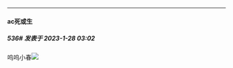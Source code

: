 

*****

####  ac死或生  
##### 536#       发表于 2023-1-28 03:02

呜呜小春<img src="https://static.saraba1st.com/image/smiley/face2017/138.png" referrerpolicy="no-referrer">

